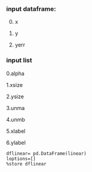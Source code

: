 
### input dataframe: 

0. x 

1. y

2. yerr 


### input list

0.alpha 

1.xsize 

2.ysize 

3.unma 

4.unmb 

5.xlabel 

6.ylabel

``` linear =np.array([x, y, yerr])
dflinear= pd.DataFrame(linear)
loptions=[]
%store dflinear




